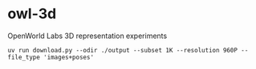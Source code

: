 # owl-3d
OpenWorld Labs 3D representation experiments

```
uv run download.py --odir ./output --subset 1K --resolution 960P --file_type 'images+poses'
```